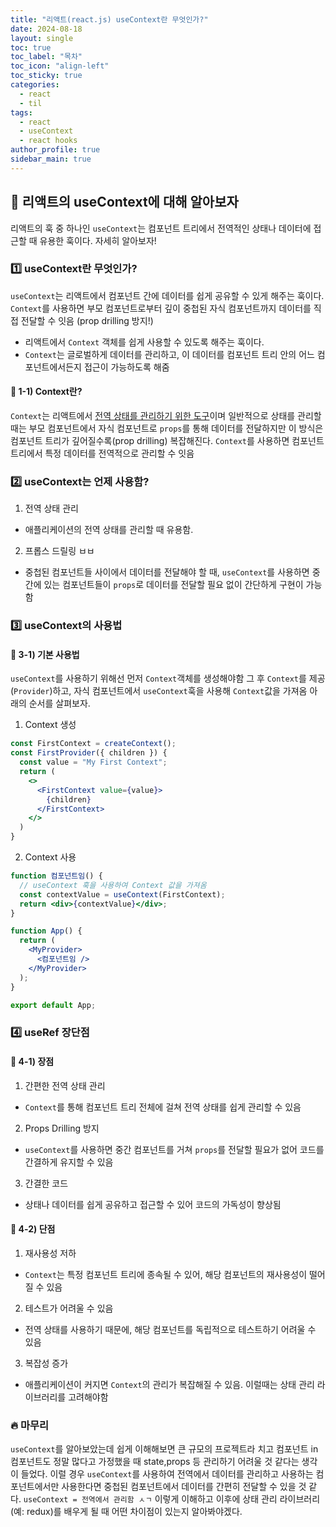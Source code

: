 ```yaml
---
title: "리액트(react.js) useContext란 무엇인가?"
date: 2024-08-18
layout: single
toc: true
toc_label: "목차"
toc_icon: "align-left"
toc_sticky: true
categories:
  - react
  - til
tags:
  - react
  - useContext
  - react hooks
author_profile: true
sidebar_main: true
---
```


## :ledger: 리액트의 useContext에 대해 알아보자

리액트의 훅 중 하나인 `useContext`는 컴포넌트 트리에서 전역적인 상태나 데이터에 접근할 때 유용한 훅이다. 자세히 알아보자!

### :one: useContext란 무엇인가?

`useContext`는 리액트에서 컴포넌트 간에 데이터를 쉽게 공유할 수 있게 해주는 훅이다. `Context`를 사용하면 부모 컴포넌트로부터 깊이 중첩된 자식 컴포넌트까지 데이터를 직접 전달할 수 잇음 (prop drilling 방지!)

- 리액트에서 `Context` 객체를 쉽게 사용할 수 있도록 해주는 훅이다.
- `Context`는 글로벌하게 데이터를 관리하고, 이 데이터를 컴포넌트 트리 안의 어느 컴포넌트에서든지 접근이 가능하도록 해줌

#### :pushpin: 1-1) Context란?

`Context`는 리액트에서 <u>전역 상태를 관리하기 위한 도구</u>이며 일반적으로 상태를 관리할 때는 부모 컴포넌트에서 자식 컴포넌트로 `props`를 통해 데이터를 전달하지만 이 방식은 컴포넌트 트리가 깊어질수록(prop drilling) 복잡해진다. `Context`를 사용하면 컴포넌트 트리에서 특정 데이터를 전역적으로 관리할 수 잇음

### :two: useContext는 언제 사용함?

1. 전역 상태 관리

- 애플리케이션의 전역 상태를 관리할 때 유용함.

2. 프롭스 드릴링 ㅂㅂ

- 중첩된 컴포넌트들 사이에서 데이터를 전달해야 할 때, `useContext`를 사용하면 중간에 있는 컴포넌트들이 `props`로 데이터를 전달할 필요 없이 간단하게 구현이 가능함

### :three: useContext의 사용법

#### :pushpin: 3-1) 기본 사용법

`useContext`를 사용하기 위해선 먼저 `Context`객체를 생성해야함 그 후 `Context`를 제공(`Provider`)하고, 자식 컴포넌트에서 `useContext`훅을 사용해 `Context`값을 가져옴 아래의 순서를 살펴보자.

1. Context 생성

```jsx
const FirstContext = createContext();
const FirstProvider({ children }) {
  const value = "My First Context";
  return (
    <>
      <FirstContext value={value}>
        {children}
      </FirstContext>
    </>
  )
}
```

2. Context 사용

```jsx
function 컴포넌트임() {
  // useContext 훅을 사용하여 Context 값을 가져옴
  const contextValue = useContext(FirstContext);
  return <div>{contextValue}</div>;
}

function App() {
  return (
    <MyProvider>
      <컴포넌트임 />
    </MyProvider>
  );
}

export default App;
```

### :four: useRef 장단점

#### :pushpin: 4-1) 장점

1. 간편한 전역 상태 관리

- `Context`를 통해 컴포넌트 트리 전체에 걸쳐 전역 상태를 쉽게 관리할 수 있음

2. Props Drilling 방지

- `useContext`를 사용하면 중간 컴포넌트를 거쳐 `props`를 전달할 필요가 없어 코드를 간결하게 유지할 수 있음

3. 간결한 코드

- 상태나 데이터를 쉽게 공유하고 접근할 수 있어 코드의 가독성이 향상됨

#### :pushpin: 4-2) 단점

1. 재사용성 저하

- `Context`는 특정 컴포넌트 트리에 종속될 수 있어, 해당 컴포넌트의 재사용성이 떨어질 수 있음

2. 테스트가 어려울 수 있음

- 전역 상태를 사용하기 때문에, 해당 컴포넌트를 독립적으로 테스트하기 어려울 수 있음

3. 복잡성 증가

- 애플리케이션이 커지면 `Context`의 관리가 복잡해질 수 있음. 이럴때는 상태 관리 라이브러리를 고려해야함

### :fire: 마무리

`useContext`를 알아보았는데 쉽게 이해해보면 큰 규모의 프로젝트라 치고 컴포넌트 in 컴포넌트도 정말 많다고 가정했을 때 state,props 등 관리하기 어려울 것 같다는 생각이 들었다. 이럴 경우 `useContext`를 사용하여 전역에서 데이터를 관리하고 사용하는 컴포넌트에서만 사용한다면 중첩된 컴포넌트에서 데이터를 간편히 전달할 수 있을 것 같다. `useContext = 전역에서 관리함 ㅅㄱ` 이렇게 이해하고 이후에 상태 관리 라이브러리(예: redux)를 배우게 될 때 어떤 차이점이 있는지 알아봐야겠다.
